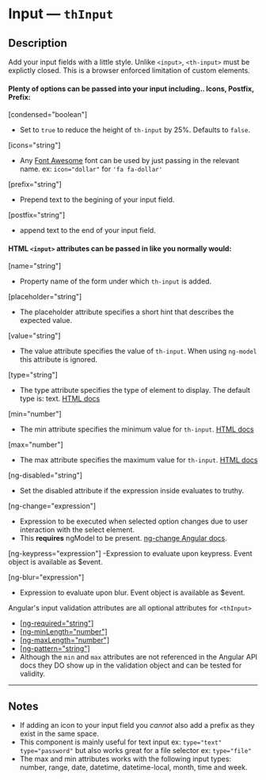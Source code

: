 # Input — `thInput`

## Description

Add your input fields with a little style. Unlike `<input>`, `<th-input>` must be
explictly closed. This is a browser enforced limitation of custom elements.

#### Plenty of options can be passed into your input including.. Icons, Postfix, Prefix:

[condensed="boolean"]
- Set to `true` to reduce the height of `th-input` by 25%. Defaults to `false`.

[icons="string"]
- Any [Font Awesome](https://fortawesome.github.io/Font-Awesome/icons/ "icons!")
font can be used by just passing in the relevant name. ex: `icon="dollar"` for `'fa fa-dollar'`

[prefix="string"]
- Prepend text to the begining of your input field.

[postfix="string"]
- append text to the end of your input field.

#### HTML `<input>` attributes can be passed in like you normally would:

[name="string"]
- Property name of the form under which `th-input` is added.

[placeholder="string"]
- The placeholder attribute specifies a short hint that describes the expected value.

[value="string"]
- The value attribute specifies the value of `th-input`. When using `ng-model` this
attribute is ignored.

[type="string"]
- The type attribute specifies the type of element to display. The default type is: text.
[HTML docs](https://developer.mozilla.org/en-US/docs/Web/HTML/Element/input)

[min="number"]
- The min attribute specifies the minimum value for `th-input`.
[HTML docs](https://developer.mozilla.org/en-US/docs/Web/HTML/Element/input)

[max="number"]
- The max attribute specifies the maximum value for `th-input`.
[HTML docs](https://developer.mozilla.org/en-US/docs/Web/HTML/Element/input)

[ng-disabled="string"]
- Set the disabled attribute if the expression inside evaluates to truthy.

[ng-change="expression"]
- Expression to be executed when selected option changes due to user interaction
with the select element.
- This **requires** ngModel to be present.
[ng-change Angular docs](https://docs.angularjs.org/api/ng/directive/ngChange).

[ng-keypress="expression"]
-Expression to evaluate upon keypress. Event object is available as $event.

[ng-blur="expression"]
- Expression to evaluate upon blur. Event object is available as $event.

Angular's input validation attributes are all optional attributes for `<thInput>`
  - [[ng-required="string"]](https://docs.angularjs.org/api/ng/directive/ngRequired)
  - [[ng-minLength="number"]](https://docs.angularjs.org/api/ng/directive/ngMinlength)
  - [[ng-maxLength="number"]](https://docs.angularjs.org/api/ng/directive/ngMaxlength)
  - [[ng-pattern="string"]](https://docs.angularjs.org/api/ng/directive/ngPattern)
  - Although the `min` and `max` attributes are not referenced in the Angular API docs
  they DO show up in the validation object and can be tested for validity.

---

## Notes

- If adding an icon to your input field you *cannot* also add a prefix as they
exist in the same space.
- This component is mainly useful for text input ex: `type="text"` `type="password"`
but also works great for a file selector ex: `type="file"`
- The max and min attributes works with the following input types: number, range,
date, datetime, datetime-local, month, time and week.
